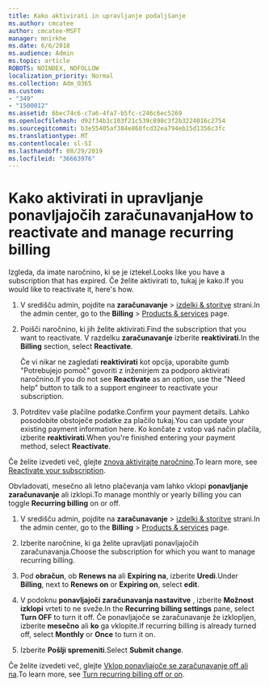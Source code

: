 ```yaml
---
title: Kako aktivirati in upravljanje podaljšanje
ms.author: cmcatee
author: cmcatee-MSFT
manager: mnirkhe
ms.date: 6/6/2018
ms.audience: Admin
ms.topic: article
ROBOTS: NOINDEX, NOFOLLOW
localization_priority: Normal
ms.collection: Adm_O365
ms.custom:
- "349"
- "1500012"
ms.assetid: 6bec74c6-c7a6-4fa7-b5fc-c246c6ec5269
ms.openlocfilehash: d92f34b3c103f21c539c898c3f2b3224016c2754
ms.sourcegitcommit: b3e55405af384e868fcd32ea794eb15d1356c3fc
ms.translationtype: MT
ms.contentlocale: sl-SI
ms.lasthandoff: 08/29/2019
ms.locfileid: "36663976"
---
```

# <a name="how-to-reactivate-and-manage-recurring-billing"></a><span data-ttu-id="d657e-102">Kako aktivirati in upravljanje ponavljajočih zaračunavanja</span><span class="sxs-lookup"><span data-stu-id="d657e-102">How to reactivate and manage recurring billing</span></span>

<span data-ttu-id="d657e-103">Izgleda, da imate naročnino, ki se je iztekel.</span><span class="sxs-lookup"><span data-stu-id="d657e-103">Looks like you have a subscription that has expired.</span></span> <span data-ttu-id="d657e-104">Če želite aktivirati to, tukaj je kako.</span><span class="sxs-lookup"><span data-stu-id="d657e-104">If you would like to reactivate it, here's how.</span></span>
  
1. <span data-ttu-id="d657e-105">V središču admin, pojdite na **zaračunavanje** \> [izdelki & storitve](https://go.microsoft.com/fwlink/p/?linkid=842054) strani.</span><span class="sxs-lookup"><span data-stu-id="d657e-105">In the admin center, go to the **Billing** \> [Products & services](https://go.microsoft.com/fwlink/p/?linkid=842054) page.</span></span>

2. <span data-ttu-id="d657e-106">Poišči naročnino, ki jih želite aktivirati.</span><span class="sxs-lookup"><span data-stu-id="d657e-106">Find the subscription that you want to reactivate.</span></span> <span data-ttu-id="d657e-107">V razdelku **zaračunavanje** izberite **reaktivirati**.</span><span class="sxs-lookup"><span data-stu-id="d657e-107">In the **Billing** section, select  **Reactivate**.</span></span>

    <span data-ttu-id="d657e-108">Če vi nikar ne zagledati **reaktivirati** kot opcija, uporabite gumb "Potrebujejo pomoč" govoriti z inženirjem za podporo aktivirati naročnino.</span><span class="sxs-lookup"><span data-stu-id="d657e-108">If you do not see **Reactivate** as an option, use the "Need help" button to talk to a support engineer to reactivate your subscription.</span></span>

3. <span data-ttu-id="d657e-109">Potrditev vaše plačilne podatke.</span><span class="sxs-lookup"><span data-stu-id="d657e-109">Confirm your payment details.</span></span> <span data-ttu-id="d657e-110">Lahko posodobite obstoječe podatke za plačilo tukaj.</span><span class="sxs-lookup"><span data-stu-id="d657e-110">You can update your existing payment information here.</span></span> <span data-ttu-id="d657e-111">Ko končate z vstop vaš način plačila, izberite **reaktivirati**.</span><span class="sxs-lookup"><span data-stu-id="d657e-111">When you're finished entering your payment method, select **Reactivate**.</span></span>

<span data-ttu-id="d657e-112">Če želite izvedeti več, glejte [znova aktivirajte naročnino](https://docs.microsoft.com/en-us/office365/admin/subscriptions-and-billing/reactivate-your-subscription).</span><span class="sxs-lookup"><span data-stu-id="d657e-112">To learn more, see [Reactivate your subscription](https://docs.microsoft.com/en-us/office365/admin/subscriptions-and-billing/reactivate-your-subscription).</span></span> 

<span data-ttu-id="d657e-113">Obvladovati, mesečno ali letno plačevanja vam lahko vklopi **ponavljanje zaračunavanje** ali izklopi.</span><span class="sxs-lookup"><span data-stu-id="d657e-113">To manage monthly or yearly billing you can toggle **Recurring billing** on or off.</span></span>
  
1. <span data-ttu-id="d657e-114">V središču admin, pojdite na **zaračunavanje** \> [izdelki & storitve](https://go.microsoft.com/fwlink/p/?linkid=842054) strani.</span><span class="sxs-lookup"><span data-stu-id="d657e-114">In the admin center, go to the **Billing** \> [Products & services](https://go.microsoft.com/fwlink/p/?linkid=842054) page.</span></span>

2. <span data-ttu-id="d657e-115">Izberite naročnine, ki ga želite upravljati ponavljajočih zaračunavanja.</span><span class="sxs-lookup"><span data-stu-id="d657e-115">Choose the subscription for which you want to manage recurring billing.</span></span>

3. <span data-ttu-id="d657e-116">Pod **obračun**, ob **Renews na** ali **Expiring na**, izberite **Uredi**.</span><span class="sxs-lookup"><span data-stu-id="d657e-116">Under **Billing**, next to **Renews on** or **Expiring on**, select **edit**.</span></span>

4. <span data-ttu-id="d657e-117">V podoknu **ponavljajoči zaračunavanja nastavitve** , izberite **Možnost izklopi** vrteti to ne sveže.</span><span class="sxs-lookup"><span data-stu-id="d657e-117">In the **Recurring billing settings** pane, select **Turn OFF** to turn it off.</span></span> <span data-ttu-id="d657e-118">Če ponavljajoče se zaračunavanje že izklopljen, izberite **mesečno** ali **ko** ga vklopite.</span><span class="sxs-lookup"><span data-stu-id="d657e-118">If recurring billing is already turned off, select **Monthly** or **Once** to turn it on.</span></span>

5. <span data-ttu-id="d657e-119">Izberite **Pošlji spremeniti**.</span><span class="sxs-lookup"><span data-stu-id="d657e-119">Select **Submit change**.</span></span>

<span data-ttu-id="d657e-120">Če želite izvedeti več, glejte [Vklop ponavljajoče se zaračunavanje off ali na](https://docs.microsoft.com/office365/admin/subscriptions-and-billing/renew-your-subscription#turn-recurring-billing-off-or-on).</span><span class="sxs-lookup"><span data-stu-id="d657e-120">To learn more, see [Turn recurring billing off or on](https://docs.microsoft.com/office365/admin/subscriptions-and-billing/renew-your-subscription#turn-recurring-billing-off-or-on).</span></span>